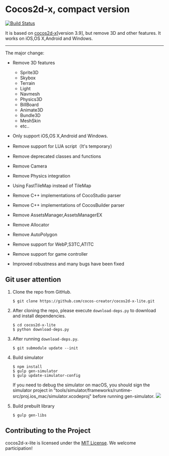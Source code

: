 Cocos2d-x, compact version
==========================

<a href="https://travis-ci.org/cocos-creator/cocos2d-x-lite"><img src="https://travis-ci.org/cocos-creator/cocos2d-x-lite.svg?branch=develop " alt="Build Status"></a>

It is based on [cocos2d-x](https://github.com/cocos2d/cocos2d-x)[version 3.9], but remove 3D and other features. It works on iOS,OS X,Android and Windows.

------------------------------------------------

The major change:

- Remove 3D features
  - Sprite3D
  - Skybox
  - Terrain
  - Light
  - Navmesh
  - Physics3D
  - BillBoard
  - Animate3D
  - Bundle3D
  - MeshSkin
  - etc..

- Only support iOS,OS X,Android and Windows.
- Remove support for LUA script（It's temporary）
- Remove deprecated classes and functions
- Remove Camera
- Remove Physics integration
- Using FastTileMap instead of TileMap
- Remove C++ implementations of CocoStudio parser
- Remove C++ implementations of CocosBuilder parser
- Remove AssetsManager,AssetsManagerEX
- Remove Allocator
- Remove AutoPolygon
- Remove support for WebP,S3TC,ATITC
- Remove support for game controller
- Improved robustness and many bugs have been fixed

Git user attention
-----------------------

1. Clone the repo from GitHub.

       $ git clone https://github.com/cocos-creator/cocos2d-x-lite.git

2. After cloning the repo, please execute `download-deps.py` to download and install dependencies.

       $ cd cocos2d-x-lite
       $ python download-deps.py

3. After running `download-deps.py`.

       $ git submodule update --init

4. Build simulator

       $ npm install
       $ gulp gen-simulator
       $ gulp update-simulator-config

    If you need to debug the simulator on macOS, you should sign the simulator project in "tools/simulator/frameworks/runtime-src/proj.ios_mac/simulator.xcodeproj" before running gen-simulator.
    ![](https://user-images.githubusercontent.com/1503156/32046986-3ab1f0b6-ba0a-11e7-9c7f-7fe0a385d338.png)

5. Build prebuilt library

       $ gulp gen-libs

Contributing to the Project
--------------------------------

cocos2d-x-lite is licensed under the [MIT License](https://opensource.org/licenses/MIT). We welcome participation!
